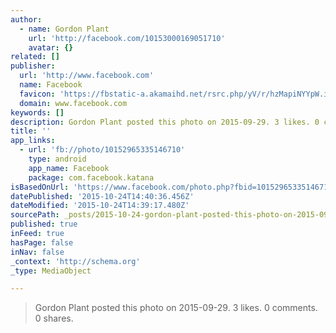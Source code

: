 ```yaml
---
author:
  - name: Gordon Plant
    url: 'http://facebook.com/10153000169051710'
    avatar: {}
related: []
publisher:
  url: 'http://www.facebook.com'
  name: Facebook
  favicon: 'https://fbstatic-a.akamaihd.net/rsrc.php/yV/r/hzMapiNYYpW.ico'
  domain: www.facebook.com
keywords: []
description: Gordon Plant posted this photo on 2015-09-29. 3 likes. 0 comments. 0 shares.
title: ''
app_links:
  - url: 'fb://photo/10152965335146710'
    type: android
    app_name: Facebook
    package: com.facebook.katana
isBasedOnUrl: 'https://www.facebook.com/photo.php?fbid=10152965335146710&set=a.10150794509746710.398439.687536709&type=3'
datePublished: '2015-10-24T14:40:36.456Z'
dateModified: '2015-10-24T14:39:17.480Z'
sourcePath: _posts/2015-10-24-gordon-plant-posted-this-photo-on-2015-09-29-3-likes-0-com.md
published: true
inFeed: true
hasPage: false
inNav: false
_context: 'http://schema.org'
_type: MediaObject

---
```

> Gordon Plant posted this photo on 2015-09-29&period; 3 likes&period; 0 comments&period; 0 shares&period;